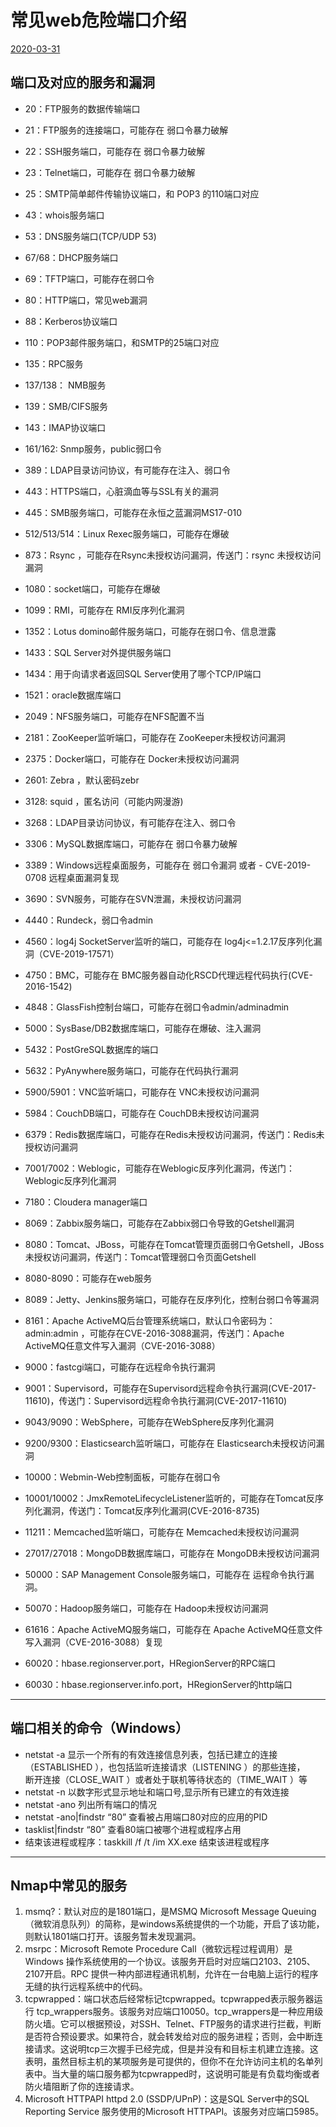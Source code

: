 # 常见web危险端口介绍

[2020-03-31]()

## [](#端口及对应的服务和漏洞 "端口及对应的服务和漏洞")端口及对应的服务和漏洞

* 20：FTP服务的数据传输端口
* 21：FTP服务的连接端口，可能存在 弱口令暴力破解

* 22：SSH服务端口，可能存在 弱口令暴力破解
* 23：Telnet端口，可能存在 弱口令暴力破解
* 25：SMTP简单邮件传输协议端口，和 POP3 的110端口对应
* 43：whois服务端口
* 53：DNS服务端口\(TCP/UDP 53\)
* 67/68：DHCP服务端口
* 69：TFTP端口，可能存在弱口令
* 80：HTTP端口，常见web漏洞
* 88：Kerberos协议端口
* 110：POP3邮件服务端口，和SMTP的25端口对应
* 135：RPC服务
* 137/138： NMB服务
* 139：SMB/CIFS服务
* 143：IMAP协议端口
* 161/162: Snmp服务，public弱口令
* 389：LDAP目录访问协议，有可能存在注入、弱口令
* 443：HTTPS端口，心脏滴血等与SSL有关的漏洞
* 445：SMB服务端口，可能存在永恒之蓝漏洞MS17-010
* 512/513/514：Linux Rexec服务端口，可能存在爆破
* 873：Rsync ，可能存在Rsync未授权访问漏洞，传送门：rsync 未授权访问漏洞
* 1080：socket端口，可能存在爆破
* 1099：RMI，可能存在 RMI反序列化漏洞
* 1352：Lotus domino邮件服务端口，可能存在弱口令、信息泄露
* 1433：SQL Server对外提供服务端口
* 1434：用于向请求者返回SQL Server使用了哪个TCP/IP端口
* 1521：oracle数据库端口
* 2049：NFS服务端口，可能存在NFS配置不当
* 2181：ZooKeeper监听端口，可能存在 ZooKeeper未授权访问漏洞
* 2375：Docker端口，可能存在 Docker未授权访问漏洞
* 2601: Zebra ，默认密码zebr
* 3128: squid ，匿名访问（可能内网漫游\)
* 3268：LDAP目录访问协议，有可能存在注入、弱口令
* 3306：MySQL数据库端口，可能存在 弱口令暴力破解
* 3389：Windows远程桌面服务，可能存在 弱口令漏洞 或者 - CVE-2019-0708 远程桌面漏洞复现
* 3690：SVN服务，可能存在SVN泄漏，未授权访问漏洞
* 4440：Rundeck，弱口令admin
* 4560：log4j SocketServer监听的端口，可能存在 log4j\<=1.2.17反序列化漏洞（CVE-2019-17571）
* 4750：BMC，可能存在 BMC服务器自动化RSCD代理远程代码执行\(CVE-2016-1542\)
* 4848：GlassFish控制台端口，可能存在弱口令admin/adminadmin
* 5000：SysBase/DB2数据库端口，可能存在爆破、注入漏洞
* 5432：PostGreSQL数据库的端口
* 5632：PyAnywhere服务端口，可能存在代码执行漏洞
* 5900/5901：VNC监听端口，可能存在 VNC未授权访问漏洞
* 5984：CouchDB端口，可能存在 CouchDB未授权访问漏洞
* 6379：Redis数据库端口，可能存在Redis未授权访问漏洞，传送门：Redis未授权访问漏洞
* 7001/7002：Weblogic，可能存在Weblogic反序列化漏洞，传送门：Weblogic反序列化漏洞
* 7180：Cloudera manager端口
* 8069：Zabbix服务端口，可能存在Zabbix弱口令导致的Getshell漏洞
* 8080：Tomcat、JBoss，可能存在Tomcat管理页面弱口令Getshell，JBoss未授权访问漏洞，传送门：Tomcat管理弱口令页面Getshell
* 8080-8090：可能存在web服务
* 8089：Jetty、Jenkins服务端口，可能存在反序列化，控制台弱口令等漏洞
* 8161：Apache ActiveMQ后台管理系统端口，默认口令密码为：admin:admin ，可能存在CVE-2016-3088漏洞，传送门：Apache ActiveMQ任意文件写入漏洞（CVE-2016-3088）
* 9000：fastcgi端口，可能存在远程命令执行漏洞
* 9001：Supervisord，可能存在Supervisord远程命令执行漏洞\(CVE-2017-11610\)，传送门：Supervisord远程命令执行漏洞\(CVE-2017-11610\)
* 9043/9090：WebSphere，可能存在WebSphere反序列化漏洞
* 9200/9300：Elasticsearch监听端口，可能存在 Elasticsearch未授权访问漏洞
* 10000：Webmin-Web控制面板，可能存在弱口令
* 10001/10002：JmxRemoteLifecycleListener监听的，可能存在Tomcat反序列化漏洞，传送门：Tomcat反序列化漏洞\(CVE-2016-8735\)
* 11211：Memcached监听端口，可能存在 Memcached未授权访问漏洞
* 27017/27018：MongoDB数据库端口，可能存在 MongoDB未授权访问漏洞
* 50000：SAP Management Console服务端口，可能存在 运程命令执行漏洞。
* 50070：Hadoop服务端口，可能存在 Hadoop未授权访问漏洞
* 61616：Apache ActiveMQ服务端口，可能存在 Apache ActiveMQ任意文件写入漏洞（CVE-2016-3088）复现
* 60020：hbase.regionserver.port，HRegionServer的RPC端口
* 60030：hbase.regionserver.info.port，HRegionServer的http端口

* * *

## [](#端口相关的命令（Windows） "端口相关的命令（Windows）")端口相关的命令（Windows）

* netstat -a 显示一个所有的有效连接信息列表，包括已建立的连接（ESTABLISHED ），也包括监听连接请求（LISTENING ）的那些连接，  
  断开连接（CLOSE\_WAIT ）或者处于联机等待状态的（TIME\_WAIT ）等
* netstat -n 以数字形式显示地址和端口号,显示所有已建立的有效连接
* netstat -ano 列出所有端口的情况
* netstat -ano|findstr “80” 查看被占用端口80对应的应用的PID
* tasklist|findstr “80” 查看80端口被哪个进程或程序占用
* 结束该进程或程序：taskkill /f /t /im XX.exe 结束该进程或程序

* * *

## [](#Nmap中常见的服务 "Nmap中常见的服务")Nmap中常见的服务

1.  msmq\?：默认对应的是1801端口，是MSMQ Microsoft Message Queuing（微软消息队列）的简称，是windows系统提供的一个功能，开启了该功能，则默认1801端口打开。该服务暂未发现漏洞。
2.  msrpc：Microsoft Remote Procedure Call（微软远程过程调用）是 Windows 操作系统使用的一个协议。该服务开启时对应端口2103、2105、2107开启。RPC 提供一种内部进程通讯机制，允许在一台电脑上运行的程序无缝的执行远程系统中的代码。
3.  tcpwrapped：端口状态后经常标记tcpwrapped。tcpwrapped表示服务器运行 tcp\_wrappers服务。该服务对应端口10050。tcp\_wrappers是一种应用级防火墙。它可以根据预设，对SSH、Telnet、FTP服务的请求进行拦截，判断是否符合预设要求。如果符合，就会转发给对应的服务进程；否则，会中断连接请求。这说明tcp三次握手已经完成，但是并没有和目标主机建立连接。这表明，虽然目标主机的某项服务是可提供的，但你不在允许访问主机的名单列表中。当大量的端口服务都为tcpwrapped时，这说明可能是有负载均衡或者防火墙阻断了你的连接请求。
4.  Microsoft HTTPAPI httpd 2.0 \(SSDP/UPnP\)：这是SQL Server中的SQL Reporting Service 服务使用的Microsoft HTTPAPI。该服务对应端口5985。
